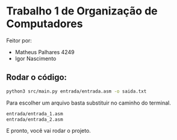# Trabalho 1 de Organização de Computadores

Feitor por: 
- Matheus Palhares 4249
- Igor Nascimento

## Rodar o código:

```bash
python3 src/main.py entrada/entrada.asm -o saida.txt
```

Para escolher um arquivo basta substituir no caminho do terminal.

```bash
entrada/entrada_1.asm
entrada/entrada_2.asm
```

E pronto, você vai rodar o projeto.